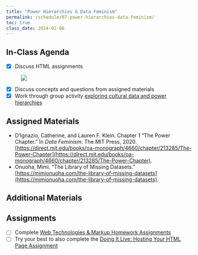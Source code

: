 ```yaml
---
title: "Power Hierarchies & Data Feminism"
permalink: /schedule/07-power-hierarchies-data-feminism/
toc: true
class_date: 2024-02-06
---
```


## In-Class Agenda

- [x] Discuss HTML assignments

<figure>
    <a href="{{site.baseurl}}/assets/images/completion_html_assignment.png">
    <img src="{{site.baseurl}}/assets/images/completion_html_assignment.png" class="image-popup">
    </a>
</figure>

- [x] Discuss concepts and questions from assigned materials
- [x] Work through group activity [exploring cultural data and power hierarchies]({{site.baseurl}}/critical-cultural-data-explorations/)

## Assigned Materials

- D’Ignazio, Catherine, and Lauren F. Klein. Chapter 1 “The Power Chapter.” In *Data Feminism*. The MIT Press, 2020. [https://direct.mit.edu/books/oa-monograph/4660/chapter/213285/The-Power-Chapter](https://direct.mit.edu/books/oa-monograph/4660/chapter/213285/The-Power-Chapter).
- Onuoha, Mimi. “The Library of Missing Datasets.” [https://mimionuoha.com/the-library-of-missing-datasets](https://mimionuoha.com/the-library-of-missing-datasets).


## Additional Materials

## Assignments

- [ ] Complete [Web Technologies & Markup Homework Assignments]({{site.baseurl}}/materials/introducing-humanities-computing/06-intro-markup#web-technologies--markup-homework-assignments) 
- [ ] Try your best to also complete the [Doing It Live: Hosting Your HTML Page Assignment]({{site.baseurl}}/materials/introducing-humanities-computing/07-intro-web#doing-it-live-hosting-your-html-page-assignment)